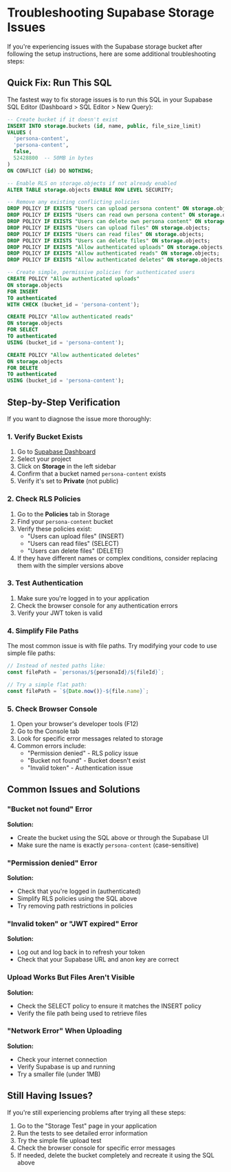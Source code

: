 # Troubleshooting Supabase Storage Issues

If you're experiencing issues with the Supabase storage bucket after following the setup instructions, here are some additional troubleshooting steps:

## Quick Fix: Run This SQL

The fastest way to fix storage issues is to run this SQL in your Supabase SQL Editor (Dashboard > SQL Editor > New Query):

```sql
-- Create bucket if it doesn't exist
INSERT INTO storage.buckets (id, name, public, file_size_limit)
VALUES (
  'persona-content',
  'persona-content', 
  false,
  52428800  -- 50MB in bytes
)
ON CONFLICT (id) DO NOTHING;

-- Enable RLS on storage.objects if not already enabled
ALTER TABLE storage.objects ENABLE ROW LEVEL SECURITY;

-- Remove any existing conflicting policies
DROP POLICY IF EXISTS "Users can upload persona content" ON storage.objects;
DROP POLICY IF EXISTS "Users can read own persona content" ON storage.objects;
DROP POLICY IF EXISTS "Users can delete own persona content" ON storage.objects;
DROP POLICY IF EXISTS "Users can upload files" ON storage.objects;
DROP POLICY IF EXISTS "Users can read files" ON storage.objects;
DROP POLICY IF EXISTS "Users can delete files" ON storage.objects;
DROP POLICY IF EXISTS "Allow authenticated uploads" ON storage.objects;
DROP POLICY IF EXISTS "Allow authenticated reads" ON storage.objects;
DROP POLICY IF EXISTS "Allow authenticated deletes" ON storage.objects;

-- Create simple, permissive policies for authenticated users
CREATE POLICY "Allow authenticated uploads"
ON storage.objects
FOR INSERT
TO authenticated
WITH CHECK (bucket_id = 'persona-content');

CREATE POLICY "Allow authenticated reads"
ON storage.objects
FOR SELECT
TO authenticated
USING (bucket_id = 'persona-content');

CREATE POLICY "Allow authenticated deletes"
ON storage.objects
FOR DELETE
TO authenticated
USING (bucket_id = 'persona-content');
```

## Step-by-Step Verification

If you want to diagnose the issue more thoroughly:

### 1. Verify Bucket Exists

1. Go to [Supabase Dashboard](https://supabase.com/dashboard)
2. Select your project
3. Click on **Storage** in the left sidebar
4. Confirm that a bucket named `persona-content` exists
5. Verify it's set to **Private** (not public)

### 2. Check RLS Policies

1. Go to the **Policies** tab in Storage
2. Find your `persona-content` bucket
3. Verify these policies exist:
   - "Users can upload files" (INSERT)
   - "Users can read files" (SELECT)
   - "Users can delete files" (DELETE)
4. If they have different names or complex conditions, consider replacing them with the simpler versions above

### 3. Test Authentication

1. Make sure you're logged in to your application
2. Check the browser console for any authentication errors
3. Verify your JWT token is valid

### 4. Simplify File Paths

The most common issue is with file paths. Try modifying your code to use simple file paths:

```javascript
// Instead of nested paths like:
const filePath = `personas/${personaId}/${fileId}`;

// Try a simple flat path:
const filePath = `${Date.now()}-${file.name}`;
```

### 5. Check Browser Console

1. Open your browser's developer tools (F12)
2. Go to the Console tab
3. Look for specific error messages related to storage
4. Common errors include:
   - "Permission denied" - RLS policy issue
   - "Bucket not found" - Bucket doesn't exist
   - "Invalid token" - Authentication issue

## Common Issues and Solutions

### "Bucket not found" Error

**Solution:**
- Create the bucket using the SQL above or through the Supabase UI
- Make sure the name is exactly `persona-content` (case-sensitive)

### "Permission denied" Error

**Solution:**
- Check that you're logged in (authenticated)
- Simplify RLS policies using the SQL above
- Try removing path restrictions in policies

### "Invalid token" or "JWT expired" Error

**Solution:**
- Log out and log back in to refresh your token
- Check that your Supabase URL and anon key are correct

### Upload Works But Files Aren't Visible

**Solution:**
- Check the SELECT policy to ensure it matches the INSERT policy
- Verify the file path being used to retrieve files

### "Network Error" When Uploading

**Solution:**
- Check your internet connection
- Verify Supabase is up and running
- Try a smaller file (under 1MB)

## Still Having Issues?

If you're still experiencing problems after trying all these steps:

1. Go to the "Storage Test" page in your application
2. Run the tests to see detailed error information
3. Try the simple file upload test
4. Check the browser console for specific error messages
5. If needed, delete the bucket completely and recreate it using the SQL above